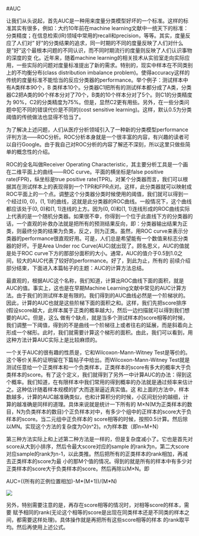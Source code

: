 #AUC

让我们从头说起，首先AUC是一种用来度量分类模型好坏的一个标准。这样的标准其实有很多，例如：大约10年前在machine learning文献中一统天下的标准：分类精度；在信息检索(IR)领域中常用的recall和precision，等等。其实，度量反应了人们对” 好”的分类结果的追求，同一时期的不同的度量反映了人们对什么是”好”这个最根本问题的不同认识，而不同时期流行的度量则反映了人们认识事物的深度的变 化。近年来，随着machine learning的相关技术从实验室走向实际应用，一些实际的问题对度量标准提出了新的需求。特别的，现实中样本在不同类别上的不均衡分布(class distribution imbalance problem)。使得accuracy这样的传统的度量标准不能恰当的反应分类器的performance。举个例子：测试样本中有A类样本90个，B 类样本10个。分类器C1把所有的测试样本都分成了A类，分类器C2把A类的90个样本分对了70个，B类的10个样本分对了5个。则C1的分类精度为 90%，C2的分类精度为75%。但是，显然C2更有用些。另外，在一些分类问题中犯不同的错误代价是不同的(cost sensitive learning)。这样，默认0.5为分类阈值的传统做法也显得不恰当了。

为了解决上述问题，人们从医疗分析领域引入了一种新的分类模型performance评判方法——ROC分析。ROC分析本身就是一个很丰富的内容，有兴趣的读者可以自行Google。由于我自己对ROC分析的内容了解还不深刻，所以这里只做些简单的概念性的介绍。

ROC的全名叫做Receiver Operating Characteristic，其主要分析工具是一个画在二维平面上的曲线——ROC curve。平面的横坐标是false positive rate(FPR)，纵坐标是true positive rate(TPR)。对某个分类器而言，我们可以根据其在测试样本上的表现得到一个TPR和FPR点对。这样，此分类器就可以映射成ROC平面上的一个点。调整这个分类器分类时候使用的阈值，我们就可以得到一个经过(0, 0)，(1, 1)的曲线，这就是此分类器的ROC曲线。一般情况下，这个曲线都应该处于(0, 0)和(1, 1)连线的上方。因为(0, 0)和(1, 1)连线形成的ROC曲线实际上代表的是一个随机分类器。如果很不幸，你得到一个位于此直线下方的分类器的话，一个直观的补救办法就是把所有的预测结果反向，即：分类器输出结果为正类，则最终分类的结果为负类，反之，则为正类。虽然，用ROC curve来表示分类器的performance很直观好用。可是，人们总是希望能有一个数值来标志分类器的好坏。于是Area Under roc Curve(AUC)就出现了。顾名思义，AUC的值就是处于ROC curve下方的那部分面积的大小。通常，AUC的值介于0.5到1.0之间，较大的AUC代表了较好的performance。好了，到此为止，所有的 前续介绍部分结束，下面进入本篇帖子的主题：AUC的计算方法总结。

 

最直观的，根据AUC这个名称，我们知道，计算出ROC曲线下面的面积，就是AUC的值。事实上，这也是在早期Machine Learning文献中常见的AUC计算方法。由于我们的测试样本是有限的。我们得到的AUC曲线必然是一个阶梯状的。因此，计算的AUC也就是这些阶梯下面的面积之和。这样，我们先把score排序(假设score越大，此样本属于正类的概率越大)，然后一边扫描就可以得到我们想要的AUC。但是，这么 做有个缺点，就是当多个测试样本的score相等的时候，我们调整一下阈值，得到的不是曲线一个阶梯往上或者往右的延展，而是斜着向上形成一个梯形。此时，我们就需要计算这个梯形的面积。由此，我们可以看到，用这种方法计算AUC实际上是比较麻烦的。

 

一个关于AUC的很有趣的性质是，它和Wilcoxon-Mann-Witney Test是等价的。这个等价关系的证明留在下篇帖子中给出。而Wilcoxon-Mann-Witney Test就是测试任意给一个正类样本和一个负类样本，正类样本的score有多大的概率大于负类样本的score。有了这个定义，我们就得到了另外一中计算AUC的办法：得到这个概率。我们知道，在有限样本中我们常用的得到概率的办法就是通过频率来估计之。这种估计随着样本规模的扩大而逐渐逼近真实值。这 和上面的方法中，样本数越多，计算的AUC越准确类似，也和计算积分的时候，小区间划分的越细，计算的越准确是同样的道理。具体来说就是统计一下所有的 M×N(M为正类样本的数目，N为负类样本的数目)个正负样本对中，有多少个组中的正样本的score大于负样本的score。当二元组中正负样本的 score相等的时候，按照0.5计算。然后除以MN。实现这个方法的复杂度为O(n^2)。n为样本数（即n=M+N）

 

第三种方法实际上和上述第二种方法是一样的，但是复杂度减小了。它也是首先对score从大到小排序，然后令最大score对应的sample 的rank为n，第二大score对应sample的rank为n-1，以此类推。然后把所有的正类样本的rank相加，再减去正类样本的score为最 小的那M个值的情况。得到的就是所有的样本中有多少对正类样本的score大于负类样本的score。然后再除以M×N。即

 

AUC=((所有的正例位置相加)-M*(M+1))/(M*N)

![](http://i.imgur.com/jZRSdE5.jpg)

 

另外，特别需要注意的是，再存在score相等的情况时，对相等score的样本，需要 赋予相同的rank(无论这个相等的score是出现在同类样本还是不同类的样本之间，都需要这样处理)。具体操作就是再把所有这些score相等的样本 的rank取平均。然后再使用上述公式。